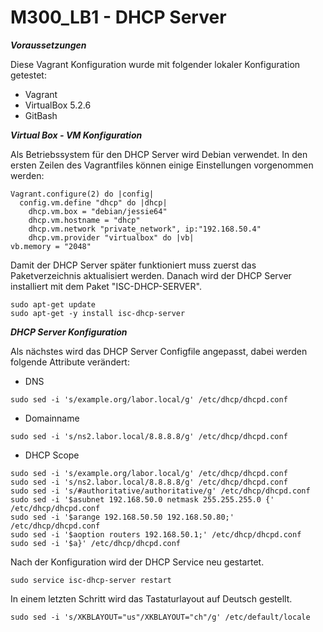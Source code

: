 # M300_LB1 - DHCP Server

***Voraussetzungen***

Diese Vagrant Konfiguration wurde mit folgender lokaler Konfiguration getestet:
* Vagrant
* VirtualBox 5.2.6
* GitBash


***Virtual Box - VM Konfiguration***

Als Betriebssystem für den DHCP Server wird Debian verwendet. In den ersten Zeilen des Vagrantfiles
können einige Einstellungen vorgenommen werden:
```
Vagrant.configure(2) do |config|  
  config.vm.define "dhcp" do |dhcp|	
    dhcp.vm.box = "debian/jessie64" 	
    dhcp.vm.hostname = "dhcp"		
    dhcp.vm.network "private_network", ip:"192.168.50.4" 	
	dhcp.vm.provider "virtualbox" do |vb|			
vb.memory = "2048"
```

Damit der DHCP Server später funktioniert muss zuerst das Paketverzeichnis aktualisiert werden.
Danach wird der DHCP Server installiert mit dem Paket "ISC-DHCP-SERVER".
```
sudo apt-get update
sudo apt-get -y install isc-dhcp-server
```


***DHCP Server Konfiguration***

Als nächstes wird das DHCP Server Configfile angepasst, dabei werden folgende Attribute verändert:
* DNS
```
sudo sed -i 's/example.org/labor.local/g' /etc/dhcp/dhcpd.conf
```
* Domainname
```
sudo sed -i 's/ns2.labor.local/8.8.8.8/g' /etc/dhcp/dhcpd.conf
```
* DHCP Scope
```
sudo sed -i 's/example.org/labor.local/g' /etc/dhcp/dhcpd.conf
sudo sed -i 's/ns2.labor.local/8.8.8.8/g' /etc/dhcp/dhcpd.conf
sudo sed -i 's/#authoritative/authoritative/g' /etc/dhcp/dhcpd.conf
sudo sed -i '$asubnet 192.168.50.0 netmask 255.255.255.0 {' /etc/dhcp/dhcpd.conf
sudo sed -i '$arange 192.168.50.50 192.168.50.80;' /etc/dhcp/dhcpd.conf
sudo sed -i '$aoption routers 192.168.50.1;' /etc/dhcp/dhcpd.conf
sudo sed -i '$a}' /etc/dhcp/dhcpd.conf
```

Nach der Konfiguration wird der DHCP Service neu gestartet.
```
sudo service isc-dhcp-server restart
```
In einem letzten Schritt wird das Tastaturlayout auf Deutsch gestellt.
```
sudo sed -i 's/XKBLAYOUT="us"/XKBLAYOUT="ch"/g' /etc/default/locale
```
